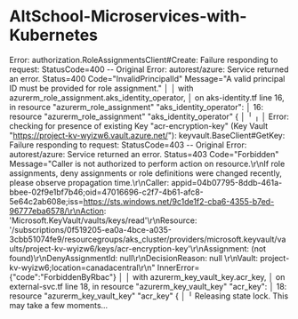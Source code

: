 # AltSchool-Microservices-with-Kubernetes

Error: authorization.RoleAssignmentsClient#Create: Failure responding to request: StatusCode=400 -- Original Error: autorest/azure: Service returned an error. Status=400 Code="InvalidPrincipalId" Message="A valid principal ID must be provided for role assignment."
│
│   with azurerm_role_assignment.aks_identity_operator,
│   on aks-identity.tf line 16, in resource "azurerm_role_assignment" "aks_identity_operator":
│   16: resource "azurerm_role_assignment" "aks_identity_operator" {
│
╵
╷
│ Error: checking for presence of existing Key "acr-encryption-key" (Key Vault "https://project-kv-wyizw6.vault.azure.net/"): keyvault.BaseClient#GetKey: Failure responding to request: StatusCode=403 -- Original Error: autorest/azure: Service returned an error. Status=403 Code="Forbidden" Message="Caller is not authorized to perform action on resource.\r\nIf role assignments, deny assignments or role definitions were changed recently, please observe propagation time.\r\nCaller: appid=04b07795-8ddb-461a-bbee-02f9e1bf7b46;oid=47016696-c2f7-4b61-afc8-5e64c2ab608e;iss=https://sts.windows.net/9c1de1f2-cba6-4355-b7ed-96777eba6578/\r\nAction: 'Microsoft.KeyVault/vaults/keys/read'\r\nResource: '/subscriptions/0f519205-ea0a-4bce-a035-3cbb51074fe9/resourcegroups/aks_cluster/providers/microsoft.keyvault/vaults/project-kv-wyizw6/keys/acr-encryption-key'\r\nAssignment: (not found)\r\nDenyAssignmentId: null\r\nDecisionReason: null \r\nVault: project-kv-wyizw6;location=canadacentral\r\n" InnerError={"code":"ForbiddenByRbac"}
│
│   with azurerm_key_vault_key.acr_key,
│   on external-svc.tf line 18, in resource "azurerm_key_vault_key" "acr_key":
│   18: resource "azurerm_key_vault_key" "acr_key" {
│
╵
Releasing state lock. This may take a few moments...